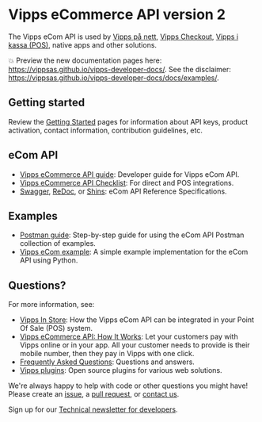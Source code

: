 <!-- START_METADATA
---
title: Introduction
sidebar_position: 1
---
END_METADATA -->

# Vipps eCommerce API version 2

The Vipps eCom API is used by
[Vipps på nett](https://vipps.no/produkter-og-tjenester/bedrift/ta-betalt-paa-nett/ta-betalt-paa-nett/),
[Vipps Checkout](https://vipps.no/produkter-og-tjenester/bedrift/ta-betalt-paa-nett/vipps-checkout/),
[Vipps i kassa (POS)](https://vipps.no/produkter-og-tjenester/bedrift/ta-betalt-i-butikk/vipps-i-kassa/),
native apps and other solutions.

<!-- START_COMMENT -->

💥 Preview the new documentation pages here: <https://vippsas.github.io/vipps-developer-docs/>.
See the disclaimer: <https://vippsas.github.io/vipps-developer-docs/docs/examples/>.

<!-- END_COMMENT -->

## Getting started

Review the [Getting Started](https://github.com/vippsas/vipps-developers/blob/master/vipps-getting-started.md) pages for information about API keys, product activation, contact information, contribution guidelines, etc.

## eCom API

* [Vipps eCommerce API guide](vipps-ecom-api.md): Developer guide for Vipps eCom API.
* [Vipps eCommerce API Checklist](vipps-ecom-api-checklist.md): For direct and POS integrations.
* [Swagger](https://vippsas.github.io/vipps-ecom-api/), [ReDoc](https://vippsas.github.io/vipps-ecom-api/redoc.html), or [Shins](https://vippsas.github.io/vipps-ecom-api/shins/index.html): eCom API Reference Specifications.

## Examples

* [Postman guide](vipps-ecom-postman.md): Step-by-step guide for using the eCom API Postman collection of examples.
* [Vipps eCom example](https://github.com/vippsas/vipps-developers/tree/master/code-examples/ecom_python_example): A simple example implementation for the eCom API using Python.


## Questions?

For more information, see:

* [Vipps In Store](vipps-in-store-howitworks.md): How the Vipps eCom API can be integrated in your Point Of Sale (POS) system.
* [Vipps eCommerce API: How It Works](vipps-ecom-api-howitworks.md):  Let your customers pay with Vipps online or in your app. All your customer needs to provide is their mobile number, then they pay in Vipps with one click.
* [Frequently Asked Questions](vipps-ecom-api-faq.md): Questions and answers.
* [Vipps plugins](https://github.com/vippsas/vipps-plugins): Open source plugins for various web solutions.

We're always happy to help with code or other questions you might have!
Please create an [issue](https://github.com/vippsas/vipps-ecom-api/issues),
a [pull request](https://github.com/vippsas/vipps-ecom-api/pulls),
or [contact us](https://github.com/vippsas/vipps-developers/blob/master/contact.md).

Sign up for our [Technical newsletter for developers](https://github.com/vippsas/vipps-developers/tree/master/newsletters).
